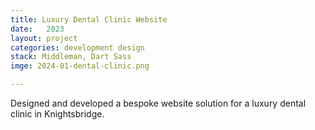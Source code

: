 ```yaml
---
title: Luxury Dental Clinic Website 
date:   2023
layout: project
categories: development design
stack: Middleman, Dart Sass
imge: 2024-01-dental-clinic.png

---
```


Designed and developed a bespoke website solution for a luxury dental clinic in Knightsbridge.



